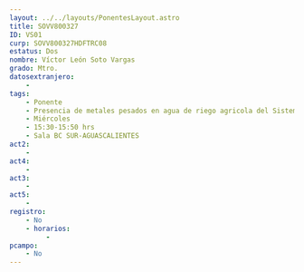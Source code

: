 ```yaml
---
layout: ../../layouts/PonentesLayout.astro
title: SOVV800327
ID: VS01
curp: SOVV800327HDFTRC08
estatus: Dos
nombre: Víctor León Soto Vargas  
grado: Mtro.
datosextranjero:
    - 
tags:
    - Ponente
    - Presencia de metales pesados en agua de riego agricola del Sistema Lerma
    - Miércoles
    - 15:30-15:50 hrs
    - Sala BC SUR-AGUASCALIENTES 
act2: 
    - 
act4: 
    - 
act3: 
    - 
act5: 
    - 
registro:
    - No
    - horarios:
         -
pcampo:
    - No
---
```

